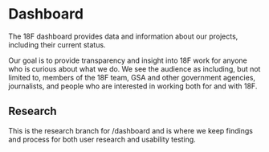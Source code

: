 Dashboard
=========

The 18F dashboard provides data and information about our projects, including their current status.

Our goal is to provide transparency and insight into 18F work for anyone who is curious about what we do. We see the audience as including, but not limited to, members of the 18F team, GSA and other government agencies, journalists, and people who are interested in working both for and with 18F.

## Research

This is the research branch for /dashboard and is where we keep findings and process for both user research and usability testing.
